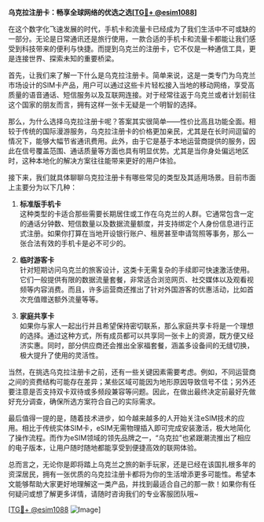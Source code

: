 **乌克拉注册卡：畅享全球网络的优选之选[[TG💪+ @esim1088](https://t.me/s/esim1088)]**

在这个数字化飞速发展的时代，手机卡和流量卡已经成为了我们生活中不可或缺的一部分。无论是日常通讯还是旅行使用，一款合适的手机卡和流量卡都能让我们感受到科技带来的便利与快捷。而提到乌克兰的注册卡，它不仅是一种通信工具，更是连接世界、探索未知的重要桥梁。

首先，让我们来了解一下什么是乌克拉注册卡。简单来说，这是一类专门为乌克兰市场设计的SIM卡产品，用户可以通过这些卡片轻松接入当地的移动网络，享受高质量的语音通话、短信服务以及互联网连接。对于经常往返于乌克兰或者计划前往这个国家的朋友而言，拥有这样一张卡无疑是一个明智的选择。

那么，为什么选择乌克拉注册卡呢？答案其实很简单——性价比高且功能全面。相较于传统的国际漫游服务，乌克拉注册卡的价格更加亲民，尤其是在长时间逗留的情况下，能够大幅节省通讯费用。此外，由于它是基于本地运营商提供的服务，因此在信号覆盖范围、通话质量等方面也具有明显优势。尤其是当你身处偏远地区时，这种本地化的解决方案往往能带来更好的用户体验。

接下来，我们就具体聊聊乌克拉注册卡有哪些常见的类型及其适用场景。目前市面上主要分为以下几种：

1. **标准版手机卡**  
   这种类型的卡适合那些需要长期居住或工作在乌克兰的人群。它通常包含一定的通话分钟数、短信数量以及数据流量额度，并支持绑定个人身份信息进行正式注册。如果你打算在当地开设银行账户、租房甚至申请驾照等事务，那么一张合法有效的手机卡是必不可少的。

2. **临时游客卡**  
   针对短期访问乌克兰的旅客设计，这类卡无需复杂的手续即可快速激活使用。它们一般提供有限的数据流量套餐，非常适合浏览网页、社交媒体以及观看视频等内容消费。而且，许多运营商还推出了针对外国游客的优惠活动，比如首次充值赠送额外流量等等。

3. **家庭共享卡**  
   如果你与家人一起出行并且希望保持密切联系，那么家庭共享卡将是一个理想的选择。通过这种方式，所有成员都可以共享同一张卡上的资源，既方便又经济实惠。同时，部分供应商还会推出全家福套餐，涵盖多设备间的无缝切换，极大提升了使用的灵活性。

当然，在挑选乌克拉注册卡之前，还有一些关键因素需要考虑。例如，不同运营商之间的资费结构可能存在差异；某些区域可能因为地形原因导致信号不佳；另外还要注意是否支持双卡双待或多频段兼容等问题。因此，在做出最终决定前最好先做好充分调查，确保所选方案符合自己的实际需求。

最后值得一提的是，随着技术进步，如今越来越多的人开始关注eSIM技术的应用。相比于传统实体SIM卡，eSIM无需物理插入即可完成安装激活，极大地简化了操作流程。而作为eSIM领域的领先品牌之一，“乌克拉”也紧跟潮流推出了相应的电子版本，让用户随时随地都能享受到便捷高效的联网体验。

总而言之，无论你是即将踏上乌克兰之旅的新手玩家，还是已经在该国扎根多年的资深居民，拥有一张优质的乌克拉注册卡都将为你的生活增添更多可能性。希望本文能够帮助大家更好地理解这一类产品，并找到最适合自己的那一款！如果你有任何疑问或想了解更多详情，请随时咨询我们的专业客服团队哦~

[[TG💪+ @esim1088](https://t.me/s/esim1088) ![Image](https://i.postimg.cc/4NQfJmqS/Snipaste-2025-05-13-00-14-12.png)]